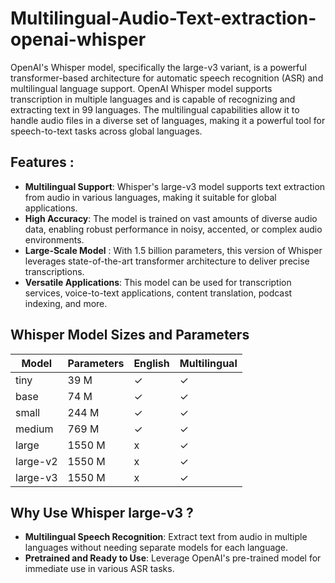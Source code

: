 # Multilingual-Audio-Text-extraction-openai-whisper
OpenAI's Whisper model, specifically the large-v3 variant, is a powerful transformer-based architecture for automatic speech recognition (ASR) and multilingual language support.
OpenAI Whisper model supports transcription in multiple languages and is capable of recognizing and extracting text in 99 languages. The multilingual capabilities allow it to handle audio files in a diverse set of languages, making it a powerful tool for speech-to-text tasks across global languages.

## Features :
- **Multilingual Support**: Whisper's large-v3 model supports text extraction from audio in various languages, making it suitable for global applications.
- **High Accuracy**: The model is trained on vast amounts of diverse audio data, enabling robust performance in noisy, accented, or complex audio environments.
- **Large-Scale Model** : With 1.5 billion parameters, this version of Whisper leverages state-of-the-art transformer architecture to deliver precise transcriptions.
- **Versatile Applications**: This model can be used for transcription services, voice-to-text applications, content translation, podcast indexing, and more.

 ## Whisper Model Sizes and Parameters

| Model     | Parameters | English       | Multilingual |
|-----------|------------|---------------|--------------|
| tiny      | 39 M       |      ✓        |      ✓       |
| base      | 74 M       |      ✓        |      ✓       |
| small     | 244 M      |      ✓        |      ✓       |
| medium    | 769 M      |      ✓        |      ✓       |
| large     | 1550 M     |      x        |      ✓       |
| large-v2  | 1550 M     |      x        |      ✓       |
| large-v3  | 1550 M     |      x        |      ✓       |


## Why Use Whisper large-v3 ?
- **Multilingual Speech Recognition**: Extract text from audio in multiple languages without needing separate models for each language.
- **Pretrained and Ready to Use**: Leverage OpenAI's pre-trained model for immediate use in various ASR tasks.
